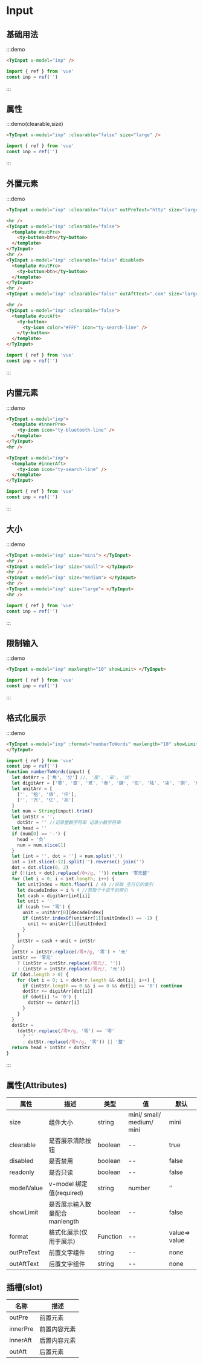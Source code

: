 # Input

## 基础用法

:::demo
```html
<TyInput v-model="inp" />
```

```js
import { ref } from 'vue'
const inp = ref('')
```
:::

## 属性

:::demo(clearable,size)

```html
<TyInput v-model="inp" :clearable="false" size="large" />
```

```js
import { ref } from 'vue'
const inp = ref('')
```

:::

## 外置元素

:::demo

```html
<TyInput v-model="inp" :clearable="false" outPreText="http" size="large" />

<hr />
<TyInput v-model="inp" :clearable="false">
  <template #outPre>
    <ty-button>btn</ty-button>
  </template>
</TyInput>
<hr />
<TyInput v-model="inp" :clearable="false" disabled>
  <template #outPre>
    <ty-button>btn</ty-button>
  </template>
</TyInput>
<hr />
<TyInput v-model="inp" :clearable="false" outAftText=".com" size="large" />

<hr />
<TyInput v-model="inp" :clearable="false">
  <template #outAft>
    <ty-button>
      <ty-icon color="#FFF" icon="ty-search-line" />
    </ty-button>
  </template>
</TyInput>
```

```js
import { ref } from 'vue'
const inp = ref('')
```

:::

## 内置元素

:::demo

```html
<TyInput v-model="inp">
  <template #innerPre>
    <ty-icon icon="ty-bluetooth-line" />
  </template>
</TyInput>
<hr />

<TyInput v-model="inp">
  <template #innerAft>
    <ty-icon icon="ty-search-line" />
  </template>
</TyInput>
```

```js
import { ref } from 'vue'
const inp = ref('')
```

:::

## 大小

:::demo

```html
<TyInput v-model="inp" size="mini"> </TyInput>
<hr />
<TyInput v-model="inp" size="small"> </TyInput>
<hr />
<TyInput v-model="inp" size="medium"> </TyInput>
<hr />
<TyInput v-model="inp" size="large"> </TyInput>
<hr />
```

```js
import { ref } from 'vue'
const inp = ref('')
```

:::

## 限制输入

:::demo

```html
<TyInput v-model="inp" maxlength="10" showLimit> </TyInput>
```

```js
import { ref } from 'vue'
const inp = ref('')
```

:::

## 格式化展示

:::demo

```html
<TyInput v-model="inp" :format="numberToWords" maxlength="10" showLimit>
</TyInput>
```

```js
import { ref } from 'vue'
const inp = ref('')
function numberToWords(input) {
  let dotArr = ['角', '分'] //, '厘', '毫', '丝'
  let digitArr = ['零', '壹', '贰', '叁', '肆', '伍', '陆', '柒', '捌', '玖']
  let unitArr = [
    ['', '拾', '佰', '仟'],
    ['', '万', '亿', '兆']
  ]
  let num = String(input).trim()
  let intStr = '',
    dotStr = '' //记录整数字符串 记录小数字符串
  let head = ''
  if (num[0] == '-') {
    head = '负'
    num = num.slice(1)
  }
  let [int = '', dot = ''] = num.split('.')
  int = int.slice(-12).split('').reverse().join('')
  dot = dot.slice(0, 2)
  if (!(int + dot).replace(/0+/g, '')) return '零元整'
  for (let i = 0; i < int.length; i++) {
    let unitIndex = Math.floor(i / 4) //获取 空万亿的索引
    let decadeIndex = i % 4 //获取个十百千的索引
    let cash = digitArr[int[i]]
    let unit = ''
    if (cash !== '零') {
      unit = unitArr[0][decadeIndex]
      if (intStr.indexOf(unitArr[1][unitIndex]) == -1) {
        unit += unitArr[1][unitIndex]
      }
    }
    intStr = cash + unit + intStr
  }
  intStr = intStr.replace(/零+/g, '零') + '元'
  intStr == '零元'
    ? (intStr = intStr.replace(/零元/, ''))
    : (intStr = intStr.replace(/零元/, '元'))
  if (dot.length > 0) {
    for (let i = 0; i < dotArr.length && dot[i]; i++) {
      if (intStr.length == 0 && i == 0 && dot[i] == '0') continue
      dotStr += digitArr[dot[i]]
      if (dot[i] != '0') {
        dotStr += dotArr[i]
      }
    }
  }
  dotStr =
    (dotStr.replace(/零+/g, '零') == '零'
      ? ''
      : dotStr.replace(/零+/g, '零')) || '整'
  return head + intStr + dotStr
}
```

:::

<script setup>
  import {ref} from 'vue'
 const inp =ref('')
function numberToWords(input) {
  let dotArr = ['角', '分'] //, '厘', '毫', '丝'
  let digitArr = ['零', '壹', '贰', '叁', '肆', '伍', '陆', '柒', '捌', '玖']
  let unitArr = [
    ['', '拾', '佰', '仟'],
    ['', '万', '亿', '兆']
  ]
  let num = String(input).trim()
  let intStr = '',
    dotStr = '' //记录整数字符串 记录小数字符串
  let head = '';
  if (num[0] == '-') {
    head = "负";
    num = num.slice(1);
  }
  let [int = '', dot = ''] = num.split('.')
  int = int.slice(-12).split('').reverse().join('')
  dot = dot.slice(0, 2)
  if (!(int + dot).replace(/0+/g, '')) return '零元整'
  for (let i = 0; i < int.length; i++) {
    let unitIndex = Math.floor(i / 4) //获取 空万亿的索引
    let decadeIndex = i % 4 //获取个十百千的索引
    let cash = digitArr[int[i]]
    let unit = ''
    if (cash !== '零') {
      unit = unitArr[0][decadeIndex]
      if (intStr.indexOf(unitArr[1][unitIndex]) == -1) {
        unit += unitArr[1][unitIndex]
      }
    }
    intStr = cash + unit + intStr
  }
  intStr = intStr.replace(/零+/g, '零') + '元'
  intStr == '零元' ? (intStr = intStr.replace(/零元/, '')) : (intStr = intStr.replace(/零元/, '元'))
  if (dot.length > 0) {
    for (let i = 0; i < dotArr.length && dot[i]; i++) {
      if (intStr.length == 0 && i == 0 && dot[i] == '0') continue
      dotStr += digitArr[dot[i]]
      if (dot[i] != '0') {
        dotStr += dotArr[i]
      }
    }
  }
  dotStr = (dotStr.replace(/零+/g, '零') == '零' ? '' : dotStr.replace(/零+/g, '零')) || '整'
  return head + intStr + dotStr
}


</script>

## 属性(Attributes)

<div class="listTb">

| 属性       | 描述                           | 类型     | 值                        | 默认          |
| ---------- | ------------------------------ | -------- | ------------------------- | ------------- |
| size       | 组件大小                       | string   | mini/ small/ medium/ mini | mini          |
| clearable  | 是否展示清除按钮               | boolean  | --                        | true          |
| disabled   | 是否禁用                       | boolean  | --                        | false         |
| readonly   | 是否只读                       | boolean  | --                        | false         |
| modelValue | v-model 绑定值(required)       | string   | number                    | ''            |
| showLimit  | 是否展示输入数量配合 manlength | boolean  | --                        | false         |
| format     | 格式化展示(仅用于展示)         | Function | --                        | value=> value |
| outPreText | 前置文字组件                   | string   | --                        | none          |
| outAftText | 后置文字组件                   | string   | --                        | none          |

</div>

## 插槽(slot)

<div class="listTb">

| 名称     | 描述         |
| -------- | ------------ |
| outPre   | 前置元素     |
| innerPre | 前置内容元素 |
| innerAft | 后置内容元素 |
| outAft   | 后置元素     |

</div>
